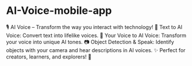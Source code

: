 # AI-Voice-mobile-app
🎙️ AI Voice – Transform the way you interact with technology!  📜 Text to AI Voice: Convert text into lifelike voices. 🎤 Your Voice to AI Voice: Transform your voice into unique AI tones. 📷 Object Detection &amp; Speak: Identify objects with your camera and hear descriptions in AI voices.  ✨ Perfect for creators, learners, and explorers! 🚀
